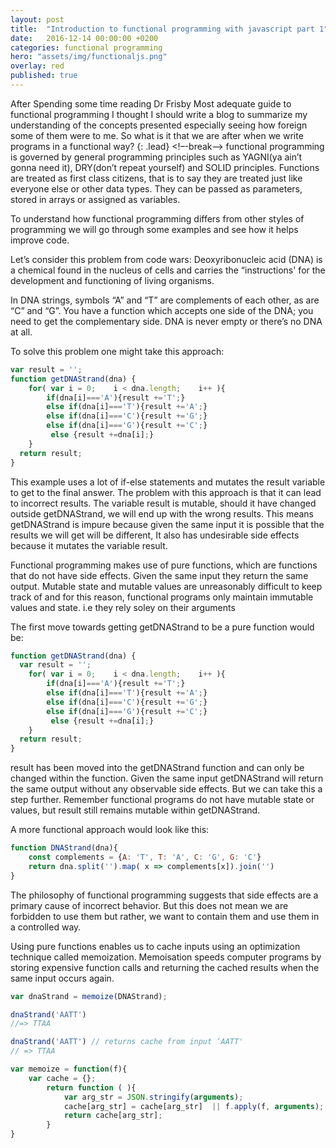 ```yaml
---
layout: post
title:  "Introduction to functional programming with javascript part 1"
date:   2016-12-14 00:00:00 +0200
categories: functional programming
hero: "assets/img/functionaljs.png"
overlay: red
published: true
---
```

After Spending some time reading Dr Frisby Most adequate guide to functional programming I thought I should write a blog to summarize my understanding of the concepts presented especially seeing how foreign some of them were to me. So what is it that we are after when we write programs in a functional way?
{: .lead}
<!–-break-–>
functional programming is governed by general programming principles such as YAGNI(ya ain’t gonna need it), DRY(don’t repeat yourself) and SOLID principles. Functions are treated as first class citizens, that is to say they are treated just like everyone else or other data types. They can be passed as parameters, stored in arrays or assigned as variables.

To understand how functional programming differs from other styles of programming we will go through some examples and see how it helps improve code.

Let’s consider this problem from code wars:
Deoxyribonucleic acid (DNA) is a chemical found in the nucleus of cells and carries the “instructions' for the development and functioning of living organisms.

In DNA strings, symbols “A” and “T” are complements of each other, as  are “C” and “G”.
You have a function which accepts one side of the DNA; you need to get the complementary side.
DNA is never empty or there’s no DNA at all.

To solve this problem one might take this approach:

``` javascript
var result = '';
function getDNAStrand(dna) {
    for( var i = 0;    i < dna.length;    i++ ){
        if(dna[i]==='A'){result +='T';}
        else if(dna[i]==='T'){result +='A';}
        else if(dna[i]==='C'){result +='G';}
        else if(dna[i]==='G'){result +='C';}
         else {result +=dna[i];}
    }
  return result;
}
```


This example uses a lot of if-else statements and mutates the result variable to get to the final answer. The problem with this approach is that it can lead to incorrect results.
The variable result is mutable, should it have changed outside getDNAStrand, we will end up with the wrong results. This means getDNAStrand is impure because given the same input it is possible that the results we will get will be different, It also has undesirable side effects because it mutates the variable result.

Functional programming makes use of pure functions, which are functions that do not have side effects. Given the same input they return the same output. Mutable state and mutable values are unreasonably difficult to keep track of and for this reason, functional programs only maintain immutable values and state.
i.e they rely soley on their arguments

The first move towards getting getDNAStrand to be a pure function would be:

``` javascript
function getDNAStrand(dna) {
  var result = '';
    for( var i = 0;    i < dna.length;    i++ ){
        if(dna[i]==='A'){result +='T';}
        else if(dna[i]==='T'){result +='A';}
        else if(dna[i]==='C'){result +='G';}
        else if(dna[i]==='G'){result +='C';}
         else {result +=dna[i];}
    }
  return result;
}
```

result has been moved into the getDNAStrand function and can only be changed within the function. Given the same input getDNAStrand will return the same output without any observable side effects. But we can take this a step further. Remember functional programs do not have mutable state or values, but result still remains mutable within getDNAStrand.

A more functional approach would look like this:

``` javascript
function DNAStrand(dna){
    const complements = {A: 'T', T: 'A', C: 'G', G: 'C'}
    return dna.split('').map( x => complements[x]).join('')
}
```

The philosophy of functional programming suggests that side effects are a primary cause of incorrect behavior. But this does not mean we are forbidden to use them but rather, we want to contain them and use them in a controlled way.

Using pure functions enables us to cache inputs using an optimization technique called memoization. Memoisation speeds computer programs by storing expensive function calls and returning the cached results when the same input occurs again.

``` javascript
var dnaStrand = memoize(DNAStrand);

dnaStrand('AATT')
//=> TTAA

dnaStrand('AATT') // returns cache from input ‘AATT'
// => TTAA  

var memoize = function(f){
    var cache = {};
        return function ( ){
            var arg_str = JSON.stringify(arguments);
            cache[arg_str] = cache[arg_str]  || f.apply(f, arguments);
            return cache[arg_str];
        }
}
```
